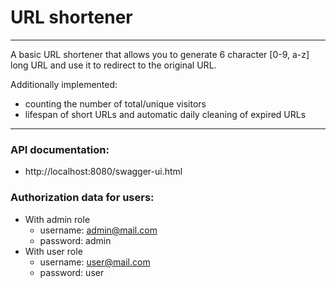 # URL shortener

---
A basic URL shortener that allows you to generate 6 character [0-9, a-z] long URL and use it to redirect to the original URL.

Additionally implemented:
* counting the number of total/unique visitors
* lifespan of short URLs and automatic daily cleaning of expired URLs

---
### API documentation:
* http://localhost:8080/swagger-ui.html

### Authorization data for users:
* With admin role
    * username: admin@mail.com
    * password: admin
* With user role
    * username: user@mail.com
    * password: user